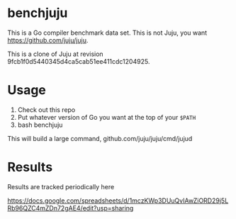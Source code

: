 # benchjuju

This is a Go compiler benchmark data set. This is not Juju, you want https://github.com/juju/juju.

This is a clone of Juju at revision 9fcb1f0d5440345d4ca5cab51ee411cdc1204925.

# Usage

1. Check out this repo
2. Put whatever version of Go you want at the top of your `$PATH`
3. bash benchjuju

This will build a large command, github.com/juju/juju/cmd/jujud

# Results

Results are tracked periodically here

https://docs.google.com/spreadsheets/d/1mczKWp3DUuQvIAwZiORD29j5LRb96QZC4mZDn72gAE4/edit?usp=sharing

